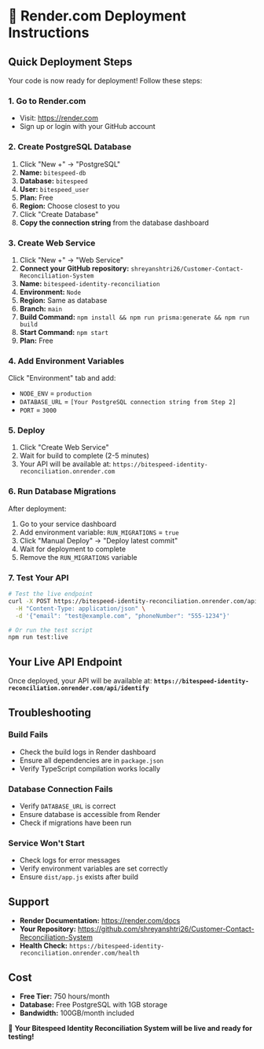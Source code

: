 # 🚀 Render.com Deployment Instructions

## Quick Deployment Steps

Your code is now ready for deployment! Follow these steps:

### 1. Go to Render.com
- Visit: https://render.com
- Sign up or login with your GitHub account

### 2. Create PostgreSQL Database
1. Click "New +" → "PostgreSQL"
2. **Name:** `bitespeed-db`
3. **Database:** `bitespeed`
4. **User:** `bitespeed_user`
5. **Plan:** Free
6. **Region:** Choose closest to you
7. Click "Create Database"
8. **Copy the connection string** from the database dashboard

### 3. Create Web Service
1. Click "New +" → "Web Service"
2. **Connect your GitHub repository:** `shreyanshtri26/Customer-Contact-Reconciliation-System`
3. **Name:** `bitespeed-identity-reconciliation`
4. **Environment:** `Node`
5. **Region:** Same as database
6. **Branch:** `main`
7. **Build Command:** `npm install && npm run prisma:generate && npm run build`
8. **Start Command:** `npm start`
9. **Plan:** Free

### 4. Add Environment Variables
Click "Environment" tab and add:
- `NODE_ENV` = `production`
- `DATABASE_URL` = `[Your PostgreSQL connection string from Step 2]`
- `PORT` = `3000`

### 5. Deploy
1. Click "Create Web Service"
2. Wait for build to complete (2-5 minutes)
3. Your API will be available at: `https://bitespeed-identity-reconciliation.onrender.com`

### 6. Run Database Migrations
After deployment:
1. Go to your service dashboard
2. Add environment variable: `RUN_MIGRATIONS` = `true`
3. Click "Manual Deploy" → "Deploy latest commit"
4. Wait for deployment to complete
5. Remove the `RUN_MIGRATIONS` variable

### 7. Test Your API
```bash
# Test the live endpoint
curl -X POST https://bitespeed-identity-reconciliation.onrender.com/api/identify \
  -H "Content-Type: application/json" \
  -d '{"email": "test@example.com", "phoneNumber": "555-1234"}'

# Or run the test script
npm run test:live
```

## Your Live API Endpoint

Once deployed, your API will be available at:
**`https://bitespeed-identity-reconciliation.onrender.com/api/identify`**

## Troubleshooting

### Build Fails
- Check the build logs in Render dashboard
- Ensure all dependencies are in `package.json`
- Verify TypeScript compilation works locally

### Database Connection Fails
- Verify `DATABASE_URL` is correct
- Ensure database is accessible from Render
- Check if migrations have been run

### Service Won't Start
- Check logs for error messages
- Verify environment variables are set correctly
- Ensure `dist/app.js` exists after build

## Support

- **Render Documentation:** https://render.com/docs
- **Your Repository:** https://github.com/shreyanshtri26/Customer-Contact-Reconciliation-System
- **Health Check:** `https://bitespeed-identity-reconciliation.onrender.com/health`

## Cost
- **Free Tier:** 750 hours/month
- **Database:** Free PostgreSQL with 1GB storage
- **Bandwidth:** 100GB/month included

🎉 **Your Bitespeed Identity Reconciliation System will be live and ready for testing!** 